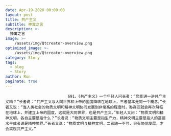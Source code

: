 ```yaml
---
date: Apr-19-2020 00:00:00
layout: post
title: 共产主义
subtitle: 神寓之言
description: >-
  神寓之言
image: >-
    /assets/img/Qtcreator-overview.png
optimized_image: >-
    /assets/img/Qtcreator-overview.png
category: Story
tags:
  - blog
  - Story
author: Ron
paginate: true
---
```


							　　691，《共产主义》一个年轻人问长者：“您能讲一讲共产主义吗？”长者说：“共产主义与大同世界和上帝的国度降临在地球上，三者基本是同一个概念。”长者又说：“当人类社会的物质文明和精神文明协同发展到非常高的程度时，弥赛亚就会再次降临在地球上，并建立上帝的国度，这就是大同世界，也是共产主义。”年轻人又问：“物质文明和精神文明，各自主要是指什么？”长者说：“物质文明主要是指生产力，精神文明主要是指人的道德水平或者说是精神境界。”长者又说：“物质文明与精神文明，二者缺一不可，只有协同发展，才会实现共产主义。”
